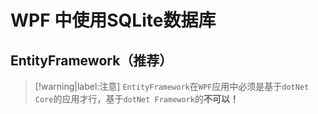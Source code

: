 # WPF 中使用SQLite数据库

## EntityFramework（推荐）

> [!warning|label:注意]
> `EntityFramework`在`WPF`应用中必须是基于`dotNet Core`的应用才行，基于`dotNet Framework`的**不可以！**

